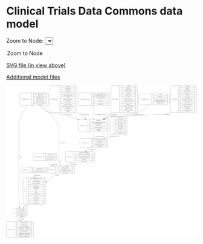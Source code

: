 <link rel='stylesheet' href="assets/style.css">
<link rel='stylesheet' href="https://unpkg.com/leaflet@1.5.1/dist/leaflet.css" integrity="sha512-xwE/Az9zrjBIphAcBb3F6JVqxf46+CDLwfLMHloNu6KEQCAWi6HcDUbeOfBIptF7tcCzusKFjFw2yuvEpDL9wQ==" crossorigin="">
<script type="text/javascript" src="https://code.jquery.com/jquery-3.2.1.min.js"></script>
<script type="text/javascript"  src="https://unpkg.com/leaflet@1.5.1/dist/leaflet.js"></script>
<script type="text/javascript" src="assets/actions.js"></script>

# Clinical Trials Data Commons data model

Zoom to Node: <select id="node_select">
  <option value="">Zoom to Node</option>
</select>
<div id="model"></div>

<p>
<a href="./model-desc/ctdc-model.svg">SVG file (in view above)</a>
<p>
<a href="./model-desc">Additional model files</a>


<div id='graph' style='display:off;'>
<svg width="2448pt" height="1960pt"
 viewBox="0.00 0.00 2447.50 1960.00" xmlns="http://www.w3.org/2000/svg" xmlns:xlink="http://www.w3.org/1999/xlink">
<g id="graph0" class="graph" transform="scale(1 1) rotate(0) translate(4 1956)">
<title>Perl</title>
<polygon fill="#ffffff" stroke="transparent" points="-4,4 -4,-1956 2443.5,-1956 2443.5,4 -4,4"/>
<!-- indel_variant -->
<g id="node1" class="node">
<title>indel_variant</title>
<path fill="none" stroke="#000000" d="M1353.5,-1606.5C1353.5,-1606.5 1669.5,-1606.5 1669.5,-1606.5 1675.5,-1606.5 1681.5,-1612.5 1681.5,-1618.5 1681.5,-1618.5 1681.5,-1939.5 1681.5,-1939.5 1681.5,-1945.5 1675.5,-1951.5 1669.5,-1951.5 1669.5,-1951.5 1353.5,-1951.5 1353.5,-1951.5 1347.5,-1951.5 1341.5,-1945.5 1341.5,-1939.5 1341.5,-1939.5 1341.5,-1618.5 1341.5,-1618.5 1341.5,-1612.5 1347.5,-1606.5 1353.5,-1606.5"/>
<text text-anchor="middle" x="1396.5" y="-1775.3" font-family="Times,serif" font-size="14.00" fill="#000000">indel_variant</text>
<polyline fill="none" stroke="#000000" points="1451.5,-1606.5 1451.5,-1951.5 "/>
<text text-anchor="middle" x="1462" y="-1775.3" font-family="Times,serif" font-size="14.00" fill="#000000"> </text>
<polyline fill="none" stroke="#000000" points="1472.5,-1606.5 1472.5,-1951.5 "/>
<text text-anchor="middle" x="1566.5" y="-1936.3" font-family="Times,serif" font-size="14.00" fill="#000000">position</text>
<polyline fill="none" stroke="#000000" points="1472.5,-1928.5 1660.5,-1928.5 "/>
<text text-anchor="middle" x="1566.5" y="-1913.3" font-family="Times,serif" font-size="14.00" fill="#000000">reference</text>
<polyline fill="none" stroke="#000000" points="1472.5,-1905.5 1660.5,-1905.5 "/>
<text text-anchor="middle" x="1566.5" y="-1890.3" font-family="Times,serif" font-size="14.00" fill="#000000">genomic_hgvs</text>
<polyline fill="none" stroke="#000000" points="1472.5,-1882.5 1660.5,-1882.5 "/>
<text text-anchor="middle" x="1566.5" y="-1867.3" font-family="Times,serif" font-size="14.00" fill="#000000">chromosome</text>
<polyline fill="none" stroke="#000000" points="1472.5,-1859.5 1660.5,-1859.5 "/>
<text text-anchor="middle" x="1566.5" y="-1844.3" font-family="Times,serif" font-size="14.00" fill="#000000">variant_id</text>
<polyline fill="none" stroke="#000000" points="1472.5,-1836.5 1660.5,-1836.5 "/>
<text text-anchor="middle" x="1566.5" y="-1821.3" font-family="Times,serif" font-size="14.00" fill="#000000">show_node</text>
<polyline fill="none" stroke="#000000" points="1472.5,-1813.5 1660.5,-1813.5 "/>
<text text-anchor="middle" x="1566.5" y="-1798.3" font-family="Times,serif" font-size="14.00" fill="#000000">gene</text>
<polyline fill="none" stroke="#000000" points="1472.5,-1790.5 1660.5,-1790.5 "/>
<text text-anchor="middle" x="1566.5" y="-1775.3" font-family="Times,serif" font-size="14.00" fill="#000000">external_variant_id</text>
<polyline fill="none" stroke="#000000" points="1472.5,-1767.5 1660.5,-1767.5 "/>
<text text-anchor="middle" x="1566.5" y="-1752.3" font-family="Times,serif" font-size="14.00" fill="#000000">oncomine_variant_class</text>
<polyline fill="none" stroke="#000000" points="1472.5,-1744.5 1660.5,-1744.5 "/>
<text text-anchor="middle" x="1566.5" y="-1729.3" font-family="Times,serif" font-size="14.00" fill="#000000">transcript_id</text>
<polyline fill="none" stroke="#000000" points="1472.5,-1721.5 1660.5,-1721.5 "/>
<text text-anchor="middle" x="1566.5" y="-1706.3" font-family="Times,serif" font-size="14.00" fill="#000000">alternative</text>
<polyline fill="none" stroke="#000000" points="1472.5,-1698.5 1660.5,-1698.5 "/>
<text text-anchor="middle" x="1566.5" y="-1683.3" font-family="Times,serif" font-size="14.00" fill="#000000">variant_classification</text>
<polyline fill="none" stroke="#000000" points="1472.5,-1675.5 1660.5,-1675.5 "/>
<text text-anchor="middle" x="1566.5" y="-1660.3" font-family="Times,serif" font-size="14.00" fill="#000000">transcript_hgvs</text>
<polyline fill="none" stroke="#000000" points="1472.5,-1652.5 1660.5,-1652.5 "/>
<text text-anchor="middle" x="1566.5" y="-1637.3" font-family="Times,serif" font-size="14.00" fill="#000000">amino_acid_change</text>
<polyline fill="none" stroke="#000000" points="1472.5,-1629.5 1660.5,-1629.5 "/>
<text text-anchor="middle" x="1566.5" y="-1614.3" font-family="Times,serif" font-size="14.00" fill="#000000">exon</text>
<polyline fill="none" stroke="#000000" points="1660.5,-1606.5 1660.5,-1951.5 "/>
<text text-anchor="middle" x="1671" y="-1775.3" font-family="Times,serif" font-size="14.00" fill="#000000"> </text>
</g>
<!-- variant_report -->
<g id="node8" class="node">
<title>variant_report</title>
<path fill="none" stroke="#000000" d="M936.5,-1359C936.5,-1359 1308.5,-1359 1308.5,-1359 1314.5,-1359 1320.5,-1365 1320.5,-1371 1320.5,-1371 1320.5,-1508 1320.5,-1508 1320.5,-1514 1314.5,-1520 1308.5,-1520 1308.5,-1520 936.5,-1520 936.5,-1520 930.5,-1520 924.5,-1514 924.5,-1508 924.5,-1508 924.5,-1371 924.5,-1371 924.5,-1365 930.5,-1359 936.5,-1359"/>
<text text-anchor="middle" x="984.5" y="-1435.8" font-family="Times,serif" font-size="14.00" fill="#000000">variant_report</text>
<polyline fill="none" stroke="#000000" points="1044.5,-1359 1044.5,-1520 "/>
<text text-anchor="middle" x="1055" y="-1435.8" font-family="Times,serif" font-size="14.00" fill="#000000"> </text>
<polyline fill="none" stroke="#000000" points="1065.5,-1359 1065.5,-1520 "/>
<text text-anchor="middle" x="1182.5" y="-1504.8" font-family="Times,serif" font-size="14.00" fill="#000000">analysis_id</text>
<polyline fill="none" stroke="#000000" points="1065.5,-1497 1299.5,-1497 "/>
<text text-anchor="middle" x="1182.5" y="-1481.8" font-family="Times,serif" font-size="14.00" fill="#000000">torrent_variant_caller_version</text>
<polyline fill="none" stroke="#000000" points="1065.5,-1474 1299.5,-1474 "/>
<text text-anchor="middle" x="1182.5" y="-1458.8" font-family="Times,serif" font-size="14.00" fill="#000000">variant_report_id</text>
<polyline fill="none" stroke="#000000" points="1065.5,-1451 1299.5,-1451 "/>
<text text-anchor="middle" x="1182.5" y="-1435.8" font-family="Times,serif" font-size="14.00" fill="#000000">show_node</text>
<polyline fill="none" stroke="#000000" points="1065.5,-1428 1299.5,-1428 "/>
<text text-anchor="middle" x="1182.5" y="-1412.8" font-family="Times,serif" font-size="14.00" fill="#000000">reference_genome</text>
<polyline fill="none" stroke="#000000" points="1065.5,-1405 1299.5,-1405 "/>
<text text-anchor="middle" x="1182.5" y="-1389.8" font-family="Times,serif" font-size="14.00" fill="#000000">cellularity</text>
<polyline fill="none" stroke="#000000" points="1065.5,-1382 1299.5,-1382 "/>
<text text-anchor="middle" x="1182.5" y="-1366.8" font-family="Times,serif" font-size="14.00" fill="#000000">mapd</text>
<polyline fill="none" stroke="#000000" points="1299.5,-1359 1299.5,-1520 "/>
<text text-anchor="middle" x="1310" y="-1435.8" font-family="Times,serif" font-size="14.00" fill="#000000"> </text>
</g>
<!-- indel_variant&#45;&gt;variant_report -->
<g id="edge5" class="edge">
<title>indel_variant&#45;&gt;variant_report</title>
<path fill="none" stroke="#000000" d="M1341.3976,-1606.6808C1328.7616,-1595.077 1316.0476,-1583.7422 1303.5,-1573 1285.121,-1557.2655 1265.0352,-1541.3268 1245.1455,-1526.2045"/>
<polygon fill="#000000" stroke="#000000" points="1247.0287,-1523.2406 1236.9406,-1520.0031 1242.8079,-1528.825 1247.0287,-1523.2406"/>
<text text-anchor="middle" x="1372" y="-1576.8" font-family="Times,serif" font-size="14.00" fill="#000000">indel_variant_of</text>
</g>
<!-- case -->
<g id="node2" class="node">
<title>case</title>
<path fill="none" stroke="#000000" d="M221.5,-426.5C221.5,-426.5 489.5,-426.5 489.5,-426.5 495.5,-426.5 501.5,-432.5 501.5,-438.5 501.5,-438.5 501.5,-759.5 501.5,-759.5 501.5,-765.5 495.5,-771.5 489.5,-771.5 489.5,-771.5 221.5,-771.5 221.5,-771.5 215.5,-771.5 209.5,-765.5 209.5,-759.5 209.5,-759.5 209.5,-438.5 209.5,-438.5 209.5,-432.5 215.5,-426.5 221.5,-426.5"/>
<text text-anchor="middle" x="234" y="-595.3" font-family="Times,serif" font-size="14.00" fill="#000000">case</text>
<polyline fill="none" stroke="#000000" points="258.5,-426.5 258.5,-771.5 "/>
<text text-anchor="middle" x="269" y="-595.3" font-family="Times,serif" font-size="14.00" fill="#000000"> </text>
<polyline fill="none" stroke="#000000" points="279.5,-426.5 279.5,-771.5 "/>
<text text-anchor="middle" x="380" y="-756.3" font-family="Times,serif" font-size="14.00" fill="#000000">ecog_performance_status</text>
<polyline fill="none" stroke="#000000" points="279.5,-748.5 480.5,-748.5 "/>
<text text-anchor="middle" x="380" y="-733.3" font-family="Times,serif" font-size="14.00" fill="#000000">show_node</text>
<polyline fill="none" stroke="#000000" points="279.5,-725.5 480.5,-725.5 "/>
<text text-anchor="middle" x="380" y="-710.3" font-family="Times,serif" font-size="14.00" fill="#000000">extent_of_disease</text>
<polyline fill="none" stroke="#000000" points="279.5,-702.5 480.5,-702.5 "/>
<text text-anchor="middle" x="380" y="-687.3" font-family="Times,serif" font-size="14.00" fill="#000000">ctep_subcategory</text>
<polyline fill="none" stroke="#000000" points="279.5,-679.5 480.5,-679.5 "/>
<text text-anchor="middle" x="380" y="-664.3" font-family="Times,serif" font-size="14.00" fill="#000000">disease</text>
<polyline fill="none" stroke="#000000" points="279.5,-656.5 480.5,-656.5 "/>
<text text-anchor="middle" x="380" y="-641.3" font-family="Times,serif" font-size="14.00" fill="#000000">prior_drugs</text>
<polyline fill="none" stroke="#000000" points="279.5,-633.5 480.5,-633.5 "/>
<text text-anchor="middle" x="380" y="-618.3" font-family="Times,serif" font-size="14.00" fill="#000000">case_id</text>
<polyline fill="none" stroke="#000000" points="279.5,-610.5 480.5,-610.5 "/>
<text text-anchor="middle" x="380" y="-595.3" font-family="Times,serif" font-size="14.00" fill="#000000">race</text>
<polyline fill="none" stroke="#000000" points="279.5,-587.5 480.5,-587.5 "/>
<text text-anchor="middle" x="380" y="-572.3" font-family="Times,serif" font-size="14.00" fill="#000000">source_id</text>
<polyline fill="none" stroke="#000000" points="279.5,-564.5 480.5,-564.5 "/>
<text text-anchor="middle" x="380" y="-549.3" font-family="Times,serif" font-size="14.00" fill="#000000">ctep_category</text>
<polyline fill="none" stroke="#000000" points="279.5,-541.5 480.5,-541.5 "/>
<text text-anchor="middle" x="380" y="-526.3" font-family="Times,serif" font-size="14.00" fill="#000000">gender</text>
<polyline fill="none" stroke="#000000" points="279.5,-518.5 480.5,-518.5 "/>
<text text-anchor="middle" x="380" y="-503.3" font-family="Times,serif" font-size="14.00" fill="#000000">meddra_code</text>
<polyline fill="none" stroke="#000000" points="279.5,-495.5 480.5,-495.5 "/>
<text text-anchor="middle" x="380" y="-480.3" font-family="Times,serif" font-size="14.00" fill="#000000">current_step</text>
<polyline fill="none" stroke="#000000" points="279.5,-472.5 480.5,-472.5 "/>
<text text-anchor="middle" x="380" y="-457.3" font-family="Times,serif" font-size="14.00" fill="#000000">ethnicity</text>
<polyline fill="none" stroke="#000000" points="279.5,-449.5 480.5,-449.5 "/>
<text text-anchor="middle" x="380" y="-434.3" font-family="Times,serif" font-size="14.00" fill="#000000">patient_status</text>
<polyline fill="none" stroke="#000000" points="480.5,-426.5 480.5,-771.5 "/>
<text text-anchor="middle" x="491" y="-595.3" font-family="Times,serif" font-size="14.00" fill="#000000"> </text>
</g>
<!-- arm -->
<g id="node14" class="node">
<title>arm</title>
<path fill="none" stroke="#000000" d="M92.5,-259.5C92.5,-259.5 252.5,-259.5 252.5,-259.5 258.5,-259.5 264.5,-265.5 264.5,-271.5 264.5,-271.5 264.5,-362.5 264.5,-362.5 264.5,-368.5 258.5,-374.5 252.5,-374.5 252.5,-374.5 92.5,-374.5 92.5,-374.5 86.5,-374.5 80.5,-368.5 80.5,-362.5 80.5,-362.5 80.5,-271.5 80.5,-271.5 80.5,-265.5 86.5,-259.5 92.5,-259.5"/>
<text text-anchor="middle" x="103" y="-313.3" font-family="Times,serif" font-size="14.00" fill="#000000">arm</text>
<polyline fill="none" stroke="#000000" points="125.5,-259.5 125.5,-374.5 "/>
<text text-anchor="middle" x="136" y="-313.3" font-family="Times,serif" font-size="14.00" fill="#000000"> </text>
<polyline fill="none" stroke="#000000" points="146.5,-259.5 146.5,-374.5 "/>
<text text-anchor="middle" x="195" y="-359.3" font-family="Times,serif" font-size="14.00" fill="#000000">arm_drug</text>
<polyline fill="none" stroke="#000000" points="146.5,-351.5 243.5,-351.5 "/>
<text text-anchor="middle" x="195" y="-336.3" font-family="Times,serif" font-size="14.00" fill="#000000">arm_target</text>
<polyline fill="none" stroke="#000000" points="146.5,-328.5 243.5,-328.5 "/>
<text text-anchor="middle" x="195" y="-313.3" font-family="Times,serif" font-size="14.00" fill="#000000">show_node</text>
<polyline fill="none" stroke="#000000" points="146.5,-305.5 243.5,-305.5 "/>
<text text-anchor="middle" x="195" y="-290.3" font-family="Times,serif" font-size="14.00" fill="#000000">pubmed_id</text>
<polyline fill="none" stroke="#000000" points="146.5,-282.5 243.5,-282.5 "/>
<text text-anchor="middle" x="195" y="-267.3" font-family="Times,serif" font-size="14.00" fill="#000000">arm_id</text>
<polyline fill="none" stroke="#000000" points="243.5,-259.5 243.5,-374.5 "/>
<text text-anchor="middle" x="254" y="-313.3" font-family="Times,serif" font-size="14.00" fill="#000000"> </text>
</g>
<!-- case&#45;&gt;arm -->
<g id="edge3" class="edge">
<title>case&#45;&gt;arm</title>
<path fill="none" stroke="#000000" d="M243.5145,-426.4322C233.654,-411.2373 224.1281,-396.558 215.4273,-383.1503"/>
<polygon fill="#000000" stroke="#000000" points="218.2132,-381.0137 209.8336,-374.5305 212.3413,-384.8243 218.2132,-381.0137"/>
<text text-anchor="middle" x="252.5" y="-396.8" font-family="Times,serif" font-size="14.00" fill="#000000">of_arm</text>
</g>
<!-- clinical_trial -->
<g id="node3" class="node">
<title>clinical_trial</title>
<path fill="none" stroke="#000000" d="M12,-.5C12,-.5 333,-.5 333,-.5 339,-.5 345,-6.5 345,-12.5 345,-12.5 345,-195.5 345,-195.5 345,-201.5 339,-207.5 333,-207.5 333,-207.5 12,-207.5 12,-207.5 6,-207.5 0,-201.5 0,-195.5 0,-195.5 0,-12.5 0,-12.5 0,-6.5 6,-.5 12,-.5"/>
<text text-anchor="middle" x="53" y="-100.3" font-family="Times,serif" font-size="14.00" fill="#000000">clinical_trial</text>
<polyline fill="none" stroke="#000000" points="106,-.5 106,-207.5 "/>
<text text-anchor="middle" x="116.5" y="-100.3" font-family="Times,serif" font-size="14.00" fill="#000000"> </text>
<polyline fill="none" stroke="#000000" points="127,-.5 127,-207.5 "/>
<text text-anchor="middle" x="225.5" y="-192.3" font-family="Times,serif" font-size="14.00" fill="#000000">clinical_trial_type</text>
<polyline fill="none" stroke="#000000" points="127,-184.5 324,-184.5 "/>
<text text-anchor="middle" x="225.5" y="-169.3" font-family="Times,serif" font-size="14.00" fill="#000000">show_node</text>
<polyline fill="none" stroke="#000000" points="127,-161.5 324,-161.5 "/>
<text text-anchor="middle" x="225.5" y="-146.3" font-family="Times,serif" font-size="14.00" fill="#000000">lead_organization</text>
<polyline fill="none" stroke="#000000" points="127,-138.5 324,-138.5 "/>
<text text-anchor="middle" x="225.5" y="-123.3" font-family="Times,serif" font-size="14.00" fill="#000000">clinical_trial_designation</text>
<polyline fill="none" stroke="#000000" points="127,-115.5 324,-115.5 "/>
<text text-anchor="middle" x="225.5" y="-100.3" font-family="Times,serif" font-size="14.00" fill="#000000">clinical_trial_description</text>
<polyline fill="none" stroke="#000000" points="127,-92.5 324,-92.5 "/>
<text text-anchor="middle" x="225.5" y="-77.3" font-family="Times,serif" font-size="14.00" fill="#000000">clinical_trial_id</text>
<polyline fill="none" stroke="#000000" points="127,-69.5 324,-69.5 "/>
<text text-anchor="middle" x="225.5" y="-54.3" font-family="Times,serif" font-size="14.00" fill="#000000">clinical_trial_long_name</text>
<polyline fill="none" stroke="#000000" points="127,-46.5 324,-46.5 "/>
<text text-anchor="middle" x="225.5" y="-31.3" font-family="Times,serif" font-size="14.00" fill="#000000">clinical_trial_short_name</text>
<polyline fill="none" stroke="#000000" points="127,-23.5 324,-23.5 "/>
<text text-anchor="middle" x="225.5" y="-8.3" font-family="Times,serif" font-size="14.00" fill="#000000">principal_investigators</text>
<polyline fill="none" stroke="#000000" points="324,-.5 324,-207.5 "/>
<text text-anchor="middle" x="334.5" y="-100.3" font-family="Times,serif" font-size="14.00" fill="#000000"> </text>
</g>
<!-- gene_fusion_variant -->
<g id="node4" class="node">
<title>gene_fusion_variant</title>
<path fill="none" stroke="#000000" d="M1712,-1710C1712,-1710 2079,-1710 2079,-1710 2085,-1710 2091,-1716 2091,-1722 2091,-1722 2091,-1836 2091,-1836 2091,-1842 2085,-1848 2079,-1848 2079,-1848 1712,-1848 1712,-1848 1706,-1848 1700,-1842 1700,-1836 1700,-1836 1700,-1722 1700,-1722 1700,-1716 1706,-1710 1712,-1710"/>
<text text-anchor="middle" x="1780.5" y="-1775.3" font-family="Times,serif" font-size="14.00" fill="#000000">gene_fusion_variant</text>
<polyline fill="none" stroke="#000000" points="1861,-1710 1861,-1848 "/>
<text text-anchor="middle" x="1871.5" y="-1775.3" font-family="Times,serif" font-size="14.00" fill="#000000"> </text>
<polyline fill="none" stroke="#000000" points="1882,-1710 1882,-1848 "/>
<text text-anchor="middle" x="1976" y="-1832.8" font-family="Times,serif" font-size="14.00" fill="#000000">gene2</text>
<polyline fill="none" stroke="#000000" points="1882,-1825 2070,-1825 "/>
<text text-anchor="middle" x="1976" y="-1809.8" font-family="Times,serif" font-size="14.00" fill="#000000">variant_id</text>
<polyline fill="none" stroke="#000000" points="1882,-1802 2070,-1802 "/>
<text text-anchor="middle" x="1976" y="-1786.8" font-family="Times,serif" font-size="14.00" fill="#000000">gene1</text>
<polyline fill="none" stroke="#000000" points="1882,-1779 2070,-1779 "/>
<text text-anchor="middle" x="1976" y="-1763.8" font-family="Times,serif" font-size="14.00" fill="#000000">external_variant_id</text>
<polyline fill="none" stroke="#000000" points="1882,-1756 2070,-1756 "/>
<text text-anchor="middle" x="1976" y="-1740.8" font-family="Times,serif" font-size="14.00" fill="#000000">oncomine_variant_class</text>
<polyline fill="none" stroke="#000000" points="1882,-1733 2070,-1733 "/>
<text text-anchor="middle" x="1976" y="-1717.8" font-family="Times,serif" font-size="14.00" fill="#000000">show_node</text>
<polyline fill="none" stroke="#000000" points="2070,-1710 2070,-1848 "/>
<text text-anchor="middle" x="2080.5" y="-1775.3" font-family="Times,serif" font-size="14.00" fill="#000000"> </text>
</g>
<!-- gene_fusion_variant&#45;&gt;variant_report -->
<g id="edge10" class="edge">
<title>gene_fusion_variant&#45;&gt;variant_report</title>
<path fill="none" stroke="#000000" d="M1832.9214,-1709.8918C1795.3574,-1672.9273 1744.4833,-1630.1617 1690.5,-1606 1616.7511,-1572.9917 1407.0996,-1580.7088 1330.5,-1555 1306.8199,-1547.0524 1282.7208,-1536.4146 1259.722,-1524.801"/>
<polygon fill="#000000" stroke="#000000" points="1261.1193,-1521.5841 1250.6249,-1520.1286 1257.9212,-1527.8108 1261.1193,-1521.5841"/>
<text text-anchor="middle" x="1692.5" y="-1576.8" font-family="Times,serif" font-size="14.00" fill="#000000">gene_fusion_variant_of</text>
</g>
<!-- sequencing_assay -->
<g id="node5" class="node">
<title>sequencing_assay</title>
<path fill="none" stroke="#000000" d="M954,-1157.5C954,-1157.5 1291,-1157.5 1291,-1157.5 1297,-1157.5 1303,-1163.5 1303,-1169.5 1303,-1169.5 1303,-1260.5 1303,-1260.5 1303,-1266.5 1297,-1272.5 1291,-1272.5 1291,-1272.5 954,-1272.5 954,-1272.5 948,-1272.5 942,-1266.5 942,-1260.5 942,-1260.5 942,-1169.5 942,-1169.5 942,-1163.5 948,-1157.5 954,-1157.5"/>
<text text-anchor="middle" x="1015" y="-1211.3" font-family="Times,serif" font-size="14.00" fill="#000000">sequencing_assay</text>
<polyline fill="none" stroke="#000000" points="1088,-1157.5 1088,-1272.5 "/>
<text text-anchor="middle" x="1098.5" y="-1211.3" font-family="Times,serif" font-size="14.00" fill="#000000"> </text>
<polyline fill="none" stroke="#000000" points="1109,-1157.5 1109,-1272.5 "/>
<text text-anchor="middle" x="1195.5" y="-1257.3" font-family="Times,serif" font-size="14.00" fill="#000000">experimental_method</text>
<polyline fill="none" stroke="#000000" points="1109,-1249.5 1282,-1249.5 "/>
<text text-anchor="middle" x="1195.5" y="-1234.3" font-family="Times,serif" font-size="14.00" fill="#000000">show_node</text>
<polyline fill="none" stroke="#000000" points="1109,-1226.5 1282,-1226.5 "/>
<text text-anchor="middle" x="1195.5" y="-1211.3" font-family="Times,serif" font-size="14.00" fill="#000000">qc_result</text>
<polyline fill="none" stroke="#000000" points="1109,-1203.5 1282,-1203.5 "/>
<text text-anchor="middle" x="1195.5" y="-1188.3" font-family="Times,serif" font-size="14.00" fill="#000000">sequencing_assay_id</text>
<polyline fill="none" stroke="#000000" points="1109,-1180.5 1282,-1180.5 "/>
<text text-anchor="middle" x="1195.5" y="-1165.3" font-family="Times,serif" font-size="14.00" fill="#000000">platform</text>
<polyline fill="none" stroke="#000000" points="1282,-1157.5 1282,-1272.5 "/>
<text text-anchor="middle" x="1292.5" y="-1211.3" font-family="Times,serif" font-size="14.00" fill="#000000"> </text>
</g>
<!-- nucleic_acid -->
<g id="node15" class="node">
<title>nucleic_acid</title>
<path fill="none" stroke="#000000" d="M768.5,-967.5C768.5,-967.5 1118.5,-967.5 1118.5,-967.5 1124.5,-967.5 1130.5,-973.5 1130.5,-979.5 1130.5,-979.5 1130.5,-1093.5 1130.5,-1093.5 1130.5,-1099.5 1124.5,-1105.5 1118.5,-1105.5 1118.5,-1105.5 768.5,-1105.5 768.5,-1105.5 762.5,-1105.5 756.5,-1099.5 756.5,-1093.5 756.5,-1093.5 756.5,-979.5 756.5,-979.5 756.5,-973.5 762.5,-967.5 768.5,-967.5"/>
<text text-anchor="middle" x="809.5" y="-1032.8" font-family="Times,serif" font-size="14.00" fill="#000000">nucleic_acid</text>
<polyline fill="none" stroke="#000000" points="862.5,-967.5 862.5,-1105.5 "/>
<text text-anchor="middle" x="873" y="-1032.8" font-family="Times,serif" font-size="14.00" fill="#000000"> </text>
<polyline fill="none" stroke="#000000" points="883.5,-967.5 883.5,-1105.5 "/>
<text text-anchor="middle" x="996.5" y="-1090.3" font-family="Times,serif" font-size="14.00" fill="#000000">nucleic_acid_volume</text>
<polyline fill="none" stroke="#000000" points="883.5,-1082.5 1109.5,-1082.5 "/>
<text text-anchor="middle" x="996.5" y="-1067.3" font-family="Times,serif" font-size="14.00" fill="#000000">nucleic_acid_concentration</text>
<polyline fill="none" stroke="#000000" points="883.5,-1059.5 1109.5,-1059.5 "/>
<text text-anchor="middle" x="996.5" y="-1044.3" font-family="Times,serif" font-size="14.00" fill="#000000">molecular_sequence_number</text>
<polyline fill="none" stroke="#000000" points="883.5,-1036.5 1109.5,-1036.5 "/>
<text text-anchor="middle" x="996.5" y="-1021.3" font-family="Times,serif" font-size="14.00" fill="#000000">nucleic_acid_type</text>
<polyline fill="none" stroke="#000000" points="883.5,-1013.5 1109.5,-1013.5 "/>
<text text-anchor="middle" x="996.5" y="-998.3" font-family="Times,serif" font-size="14.00" fill="#000000">aliquot_id</text>
<polyline fill="none" stroke="#000000" points="883.5,-990.5 1109.5,-990.5 "/>
<text text-anchor="middle" x="996.5" y="-975.3" font-family="Times,serif" font-size="14.00" fill="#000000">show_node</text>
<polyline fill="none" stroke="#000000" points="1109.5,-967.5 1109.5,-1105.5 "/>
<text text-anchor="middle" x="1120" y="-1032.8" font-family="Times,serif" font-size="14.00" fill="#000000"> </text>
</g>
<!-- sequencing_assay&#45;&gt;nucleic_acid -->
<g id="edge15" class="edge">
<title>sequencing_assay&#45;&gt;nucleic_acid</title>
<path fill="none" stroke="#000000" d="M1064.3838,-1157.0462C1050.2596,-1142.9614 1034.9414,-1127.686 1020.1059,-1112.8919"/>
<polygon fill="#000000" stroke="#000000" points="1022.4216,-1110.2583 1012.8692,-1105.6754 1017.4787,-1115.215 1022.4216,-1110.2583"/>
<text text-anchor="middle" x="1099" y="-1127.8" font-family="Times,serif" font-size="14.00" fill="#000000">of_nucleic_acid</text>
</g>
<!-- specimen -->
<g id="node6" class="node">
<title>specimen</title>
<path fill="none" stroke="#000000" d="M556.5,-823.5C556.5,-823.5 860.5,-823.5 860.5,-823.5 866.5,-823.5 872.5,-829.5 872.5,-835.5 872.5,-835.5 872.5,-903.5 872.5,-903.5 872.5,-909.5 866.5,-915.5 860.5,-915.5 860.5,-915.5 556.5,-915.5 556.5,-915.5 550.5,-915.5 544.5,-909.5 544.5,-903.5 544.5,-903.5 544.5,-835.5 544.5,-835.5 544.5,-829.5 550.5,-823.5 556.5,-823.5"/>
<text text-anchor="middle" x="587" y="-865.8" font-family="Times,serif" font-size="14.00" fill="#000000">specimen</text>
<polyline fill="none" stroke="#000000" points="629.5,-823.5 629.5,-915.5 "/>
<text text-anchor="middle" x="640" y="-865.8" font-family="Times,serif" font-size="14.00" fill="#000000"> </text>
<polyline fill="none" stroke="#000000" points="650.5,-823.5 650.5,-915.5 "/>
<text text-anchor="middle" x="751" y="-900.3" font-family="Times,serif" font-size="14.00" fill="#000000">show_node</text>
<polyline fill="none" stroke="#000000" points="650.5,-892.5 851.5,-892.5 "/>
<text text-anchor="middle" x="751" y="-877.3" font-family="Times,serif" font-size="14.00" fill="#000000">specimen_type</text>
<polyline fill="none" stroke="#000000" points="650.5,-869.5 851.5,-869.5 "/>
<text text-anchor="middle" x="751" y="-854.3" font-family="Times,serif" font-size="14.00" fill="#000000">biopsy_sequence_number</text>
<polyline fill="none" stroke="#000000" points="650.5,-846.5 851.5,-846.5 "/>
<text text-anchor="middle" x="751" y="-831.3" font-family="Times,serif" font-size="14.00" fill="#000000">specimen_id</text>
<polyline fill="none" stroke="#000000" points="851.5,-823.5 851.5,-915.5 "/>
<text text-anchor="middle" x="862" y="-865.8" font-family="Times,serif" font-size="14.00" fill="#000000"> </text>
</g>
<!-- specimen&#45;&gt;case -->
<g id="edge9" class="edge">
<title>specimen&#45;&gt;case</title>
<path fill="none" stroke="#000000" d="M648.2182,-823.3067C610.0725,-794.0761 558.8892,-754.8549 509.9945,-717.3874"/>
<polygon fill="#000000" stroke="#000000" points="511.9189,-714.4526 501.8525,-711.1483 507.6611,-720.0089 511.9189,-714.4526"/>
<text text-anchor="middle" x="650.5" y="-793.8" font-family="Times,serif" font-size="14.00" fill="#000000">of_case</text>
</g>
<!-- snv_variant -->
<g id="node7" class="node">
<title>snv_variant</title>
<path fill="none" stroke="#000000" d="M2121.5,-1606.5C2121.5,-1606.5 2427.5,-1606.5 2427.5,-1606.5 2433.5,-1606.5 2439.5,-1612.5 2439.5,-1618.5 2439.5,-1618.5 2439.5,-1939.5 2439.5,-1939.5 2439.5,-1945.5 2433.5,-1951.5 2427.5,-1951.5 2427.5,-1951.5 2121.5,-1951.5 2121.5,-1951.5 2115.5,-1951.5 2109.5,-1945.5 2109.5,-1939.5 2109.5,-1939.5 2109.5,-1618.5 2109.5,-1618.5 2109.5,-1612.5 2115.5,-1606.5 2121.5,-1606.5"/>
<text text-anchor="middle" x="2159.5" y="-1775.3" font-family="Times,serif" font-size="14.00" fill="#000000">snv_variant</text>
<polyline fill="none" stroke="#000000" points="2209.5,-1606.5 2209.5,-1951.5 "/>
<text text-anchor="middle" x="2220" y="-1775.3" font-family="Times,serif" font-size="14.00" fill="#000000"> </text>
<polyline fill="none" stroke="#000000" points="2230.5,-1606.5 2230.5,-1951.5 "/>
<text text-anchor="middle" x="2324.5" y="-1936.3" font-family="Times,serif" font-size="14.00" fill="#000000">position</text>
<polyline fill="none" stroke="#000000" points="2230.5,-1928.5 2418.5,-1928.5 "/>
<text text-anchor="middle" x="2324.5" y="-1913.3" font-family="Times,serif" font-size="14.00" fill="#000000">reference</text>
<polyline fill="none" stroke="#000000" points="2230.5,-1905.5 2418.5,-1905.5 "/>
<text text-anchor="middle" x="2324.5" y="-1890.3" font-family="Times,serif" font-size="14.00" fill="#000000">genomic_hgvs</text>
<polyline fill="none" stroke="#000000" points="2230.5,-1882.5 2418.5,-1882.5 "/>
<text text-anchor="middle" x="2324.5" y="-1867.3" font-family="Times,serif" font-size="14.00" fill="#000000">chromosome</text>
<polyline fill="none" stroke="#000000" points="2230.5,-1859.5 2418.5,-1859.5 "/>
<text text-anchor="middle" x="2324.5" y="-1844.3" font-family="Times,serif" font-size="14.00" fill="#000000">variant_id</text>
<polyline fill="none" stroke="#000000" points="2230.5,-1836.5 2418.5,-1836.5 "/>
<text text-anchor="middle" x="2324.5" y="-1821.3" font-family="Times,serif" font-size="14.00" fill="#000000">gene</text>
<polyline fill="none" stroke="#000000" points="2230.5,-1813.5 2418.5,-1813.5 "/>
<text text-anchor="middle" x="2324.5" y="-1798.3" font-family="Times,serif" font-size="14.00" fill="#000000">show_node</text>
<polyline fill="none" stroke="#000000" points="2230.5,-1790.5 2418.5,-1790.5 "/>
<text text-anchor="middle" x="2324.5" y="-1775.3" font-family="Times,serif" font-size="14.00" fill="#000000">oncomine_variant_class</text>
<polyline fill="none" stroke="#000000" points="2230.5,-1767.5 2418.5,-1767.5 "/>
<text text-anchor="middle" x="2324.5" y="-1752.3" font-family="Times,serif" font-size="14.00" fill="#000000">external_variant_id</text>
<polyline fill="none" stroke="#000000" points="2230.5,-1744.5 2418.5,-1744.5 "/>
<text text-anchor="middle" x="2324.5" y="-1729.3" font-family="Times,serif" font-size="14.00" fill="#000000">transcript_id</text>
<polyline fill="none" stroke="#000000" points="2230.5,-1721.5 2418.5,-1721.5 "/>
<text text-anchor="middle" x="2324.5" y="-1706.3" font-family="Times,serif" font-size="14.00" fill="#000000">variant_classification</text>
<polyline fill="none" stroke="#000000" points="2230.5,-1698.5 2418.5,-1698.5 "/>
<text text-anchor="middle" x="2324.5" y="-1683.3" font-family="Times,serif" font-size="14.00" fill="#000000">transcript_hgvs</text>
<polyline fill="none" stroke="#000000" points="2230.5,-1675.5 2418.5,-1675.5 "/>
<text text-anchor="middle" x="2324.5" y="-1660.3" font-family="Times,serif" font-size="14.00" fill="#000000">alternative</text>
<polyline fill="none" stroke="#000000" points="2230.5,-1652.5 2418.5,-1652.5 "/>
<text text-anchor="middle" x="2324.5" y="-1637.3" font-family="Times,serif" font-size="14.00" fill="#000000">amino_acid_change</text>
<polyline fill="none" stroke="#000000" points="2230.5,-1629.5 2418.5,-1629.5 "/>
<text text-anchor="middle" x="2324.5" y="-1614.3" font-family="Times,serif" font-size="14.00" fill="#000000">exon</text>
<polyline fill="none" stroke="#000000" points="2418.5,-1606.5 2418.5,-1951.5 "/>
<text text-anchor="middle" x="2429" y="-1775.3" font-family="Times,serif" font-size="14.00" fill="#000000"> </text>
</g>
<!-- snv_variant&#45;&gt;variant_report -->
<g id="edge7" class="edge">
<title>snv_variant&#45;&gt;variant_report</title>
<path fill="none" stroke="#000000" d="M2109.3853,-1610.4539C2106.4457,-1608.9001 2103.4834,-1607.4136 2100.5,-1606 2013.9122,-1564.9735 1340.6132,-1557.8369 1330.5,-1555 1304.909,-1547.8215 1279.0414,-1536.9543 1254.6531,-1524.7064"/>
<polygon fill="#000000" stroke="#000000" points="1256.2336,-1521.5836 1245.7381,-1520.1358 1253.04,-1527.8127 1256.2336,-1521.5836"/>
<text text-anchor="middle" x="2056" y="-1576.8" font-family="Times,serif" font-size="14.00" fill="#000000">snv_variant_of</text>
</g>
<!-- variant_report&#45;&gt;sequencing_assay -->
<g id="edge2" class="edge">
<title>variant_report&#45;&gt;sequencing_assay</title>
<path fill="none" stroke="#000000" d="M1122.5,-1358.7675C1122.5,-1333.799 1122.5,-1306.5664 1122.5,-1282.5841"/>
<polygon fill="#000000" stroke="#000000" points="1126.0001,-1282.5211 1122.5,-1272.5211 1119.0001,-1282.5211 1126.0001,-1282.5211"/>
<text text-anchor="middle" x="1198" y="-1294.8" font-family="Times,serif" font-size="14.00" fill="#000000">of_sequencing_assay</text>
</g>
<!-- metastatic_site -->
<g id="node9" class="node">
<title>metastatic_site</title>
<path fill="none" stroke="#000000" d="M196.5,-835C196.5,-835 514.5,-835 514.5,-835 520.5,-835 526.5,-841 526.5,-847 526.5,-847 526.5,-892 526.5,-892 526.5,-898 520.5,-904 514.5,-904 514.5,-904 196.5,-904 196.5,-904 190.5,-904 184.5,-898 184.5,-892 184.5,-892 184.5,-847 184.5,-847 184.5,-841 190.5,-835 196.5,-835"/>
<text text-anchor="middle" x="248" y="-865.8" font-family="Times,serif" font-size="14.00" fill="#000000">metastatic_site</text>
<polyline fill="none" stroke="#000000" points="311.5,-835 311.5,-904 "/>
<text text-anchor="middle" x="322" y="-865.8" font-family="Times,serif" font-size="14.00" fill="#000000"> </text>
<polyline fill="none" stroke="#000000" points="332.5,-835 332.5,-904 "/>
<text text-anchor="middle" x="419" y="-888.8" font-family="Times,serif" font-size="14.00" fill="#000000">show_node</text>
<polyline fill="none" stroke="#000000" points="332.5,-881 505.5,-881 "/>
<text text-anchor="middle" x="419" y="-865.8" font-family="Times,serif" font-size="14.00" fill="#000000">met_site_id</text>
<polyline fill="none" stroke="#000000" points="332.5,-858 505.5,-858 "/>
<text text-anchor="middle" x="419" y="-842.8" font-family="Times,serif" font-size="14.00" fill="#000000">metastatic_site_name</text>
<polyline fill="none" stroke="#000000" points="505.5,-835 505.5,-904 "/>
<text text-anchor="middle" x="516" y="-865.8" font-family="Times,serif" font-size="14.00" fill="#000000"> </text>
</g>
<!-- metastatic_site&#45;&gt;case -->
<g id="edge8" class="edge">
<title>metastatic_site&#45;&gt;case</title>
<path fill="none" stroke="#000000" d="M355.5,-834.9662C355.5,-820.2232 355.5,-801.7967 355.5,-781.7787"/>
<polygon fill="#000000" stroke="#000000" points="359.0001,-781.5064 355.5,-771.5064 352.0001,-781.5065 359.0001,-781.5064"/>
<text text-anchor="middle" x="397" y="-793.8" font-family="Times,serif" font-size="14.00" fill="#000000">met_site_of</text>
</g>
<!-- assignment_report -->
<g id="node10" class="node">
<title>assignment_report</title>
<path fill="none" stroke="#000000" d="M182,-1698.5C182,-1698.5 525,-1698.5 525,-1698.5 531,-1698.5 537,-1704.5 537,-1710.5 537,-1710.5 537,-1847.5 537,-1847.5 537,-1853.5 531,-1859.5 525,-1859.5 525,-1859.5 182,-1859.5 182,-1859.5 176,-1859.5 170,-1853.5 170,-1847.5 170,-1847.5 170,-1710.5 170,-1710.5 170,-1704.5 176,-1698.5 182,-1698.5"/>
<text text-anchor="middle" x="246" y="-1775.3" font-family="Times,serif" font-size="14.00" fill="#000000">assignment_report</text>
<polyline fill="none" stroke="#000000" points="322,-1698.5 322,-1859.5 "/>
<text text-anchor="middle" x="332.5" y="-1775.3" font-family="Times,serif" font-size="14.00" fill="#000000"> </text>
<polyline fill="none" stroke="#000000" points="343,-1698.5 343,-1859.5 "/>
<text text-anchor="middle" x="429.5" y="-1844.3" font-family="Times,serif" font-size="14.00" fill="#000000">assignment_report_id</text>
<polyline fill="none" stroke="#000000" points="343,-1836.5 516,-1836.5 "/>
<text text-anchor="middle" x="429.5" y="-1821.3" font-family="Times,serif" font-size="14.00" fill="#000000">show_node</text>
<polyline fill="none" stroke="#000000" points="343,-1813.5 516,-1813.5 "/>
<text text-anchor="middle" x="429.5" y="-1798.3" font-family="Times,serif" font-size="14.00" fill="#000000">treatment_outcome</text>
<polyline fill="none" stroke="#000000" points="343,-1790.5 516,-1790.5 "/>
<text text-anchor="middle" x="429.5" y="-1775.3" font-family="Times,serif" font-size="14.00" fill="#000000">assignment_logic</text>
<polyline fill="none" stroke="#000000" points="343,-1767.5 516,-1767.5 "/>
<text text-anchor="middle" x="429.5" y="-1752.3" font-family="Times,serif" font-size="14.00" fill="#000000">assignment_outcome</text>
<polyline fill="none" stroke="#000000" points="343,-1744.5 516,-1744.5 "/>
<text text-anchor="middle" x="429.5" y="-1729.3" font-family="Times,serif" font-size="14.00" fill="#000000">step_at_assignment</text>
<polyline fill="none" stroke="#000000" points="343,-1721.5 516,-1721.5 "/>
<text text-anchor="middle" x="429.5" y="-1706.3" font-family="Times,serif" font-size="14.00" fill="#000000">analysis_id</text>
<polyline fill="none" stroke="#000000" points="516,-1698.5 516,-1859.5 "/>
<text text-anchor="middle" x="526.5" y="-1775.3" font-family="Times,serif" font-size="14.00" fill="#000000"> </text>
</g>
<!-- assignment_report&#45;&gt;specimen -->
<g id="edge12" class="edge">
<title>assignment_report&#45;&gt;specimen</title>
<path fill="none" stroke="#000000" d="M440.6682,-1698.2717C535.1182,-1609.0639 672.5,-1473.4686 672.5,-1439.5 672.5,-1439.5 672.5,-1439.5 672.5,-1036.5 672.5,-998.8701 681.3425,-957.52 690.2627,-925.3801"/>
<polygon fill="#000000" stroke="#000000" points="693.642,-926.2924 693.0238,-915.7156 686.9113,-924.3694 693.642,-926.2924"/>
<text text-anchor="middle" x="717.5" y="-1211.3" font-family="Times,serif" font-size="14.00" fill="#000000">of_specimen</text>
</g>
<!-- assignment_report&#45;&gt;variant_report -->
<g id="edge14" class="edge">
<title>assignment_report&#45;&gt;variant_report</title>
<path fill="none" stroke="#000000" d="M422.7443,-1698.1349C456.5171,-1664.0672 499.8878,-1627.4181 546.5,-1606 602.303,-1580.3587 623.6829,-1601.9056 683.5,-1588 760.1881,-1570.1724 842.393,-1544.2757 914.6917,-1519.0838"/>
<polygon fill="#000000" stroke="#000000" points="916.087,-1522.3037 924.3686,-1515.6957 913.7737,-1515.6969 916.087,-1522.3037"/>
<text text-anchor="middle" x="795" y="-1576.8" font-family="Times,serif" font-size="14.00" fill="#000000">of_variant_report</text>
</g>
<!-- assignment_report&#45;&gt;arm -->
<g id="edge4" class="edge">
<title>assignment_report&#45;&gt;arm</title>
<path fill="none" stroke="#000000" d="M274.2241,-1698.2649C219.483,-1633.774 156.5,-1538.1402 156.5,-1439.5 156.5,-1439.5 156.5,-1439.5 156.5,-599 156.5,-525.6786 161.9582,-441.8056 166.4987,-384.7197"/>
<polygon fill="#000000" stroke="#000000" points="169.9887,-384.9843 167.3053,-374.7349 163.0114,-384.4206 169.9887,-384.9843"/>
<text text-anchor="middle" x="181.5" y="-1032.8" font-family="Times,serif" font-size="14.00" fill="#000000">of_arm</text>
</g>
<!-- delins_variant -->
<g id="node11" class="node">
<title>delins_variant</title>
<path fill="none" stroke="#000000" d="M567.5,-1606.5C567.5,-1606.5 891.5,-1606.5 891.5,-1606.5 897.5,-1606.5 903.5,-1612.5 903.5,-1618.5 903.5,-1618.5 903.5,-1939.5 903.5,-1939.5 903.5,-1945.5 897.5,-1951.5 891.5,-1951.5 891.5,-1951.5 567.5,-1951.5 567.5,-1951.5 561.5,-1951.5 555.5,-1945.5 555.5,-1939.5 555.5,-1939.5 555.5,-1618.5 555.5,-1618.5 555.5,-1612.5 561.5,-1606.5 567.5,-1606.5"/>
<text text-anchor="middle" x="614.5" y="-1775.3" font-family="Times,serif" font-size="14.00" fill="#000000">delins_variant</text>
<polyline fill="none" stroke="#000000" points="673.5,-1606.5 673.5,-1951.5 "/>
<text text-anchor="middle" x="684" y="-1775.3" font-family="Times,serif" font-size="14.00" fill="#000000"> </text>
<polyline fill="none" stroke="#000000" points="694.5,-1606.5 694.5,-1951.5 "/>
<text text-anchor="middle" x="788.5" y="-1936.3" font-family="Times,serif" font-size="14.00" fill="#000000">variant_id</text>
<polyline fill="none" stroke="#000000" points="694.5,-1928.5 882.5,-1928.5 "/>
<text text-anchor="middle" x="788.5" y="-1913.3" font-family="Times,serif" font-size="14.00" fill="#000000">chromosome</text>
<polyline fill="none" stroke="#000000" points="694.5,-1905.5 882.5,-1905.5 "/>
<text text-anchor="middle" x="788.5" y="-1890.3" font-family="Times,serif" font-size="14.00" fill="#000000">reference</text>
<polyline fill="none" stroke="#000000" points="694.5,-1882.5 882.5,-1882.5 "/>
<text text-anchor="middle" x="788.5" y="-1867.3" font-family="Times,serif" font-size="14.00" fill="#000000">genomic_hgvs</text>
<polyline fill="none" stroke="#000000" points="694.5,-1859.5 882.5,-1859.5 "/>
<text text-anchor="middle" x="788.5" y="-1844.3" font-family="Times,serif" font-size="14.00" fill="#000000">position</text>
<polyline fill="none" stroke="#000000" points="694.5,-1836.5 882.5,-1836.5 "/>
<text text-anchor="middle" x="788.5" y="-1821.3" font-family="Times,serif" font-size="14.00" fill="#000000">amino_acid_change</text>
<polyline fill="none" stroke="#000000" points="694.5,-1813.5 882.5,-1813.5 "/>
<text text-anchor="middle" x="788.5" y="-1798.3" font-family="Times,serif" font-size="14.00" fill="#000000">exon</text>
<polyline fill="none" stroke="#000000" points="694.5,-1790.5 882.5,-1790.5 "/>
<text text-anchor="middle" x="788.5" y="-1775.3" font-family="Times,serif" font-size="14.00" fill="#000000">variant_classification</text>
<polyline fill="none" stroke="#000000" points="694.5,-1767.5 882.5,-1767.5 "/>
<text text-anchor="middle" x="788.5" y="-1752.3" font-family="Times,serif" font-size="14.00" fill="#000000">alternative</text>
<polyline fill="none" stroke="#000000" points="694.5,-1744.5 882.5,-1744.5 "/>
<text text-anchor="middle" x="788.5" y="-1729.3" font-family="Times,serif" font-size="14.00" fill="#000000">transcript_hgvs</text>
<polyline fill="none" stroke="#000000" points="694.5,-1721.5 882.5,-1721.5 "/>
<text text-anchor="middle" x="788.5" y="-1706.3" font-family="Times,serif" font-size="14.00" fill="#000000">external_variant_id</text>
<polyline fill="none" stroke="#000000" points="694.5,-1698.5 882.5,-1698.5 "/>
<text text-anchor="middle" x="788.5" y="-1683.3" font-family="Times,serif" font-size="14.00" fill="#000000">oncomine_variant_class</text>
<polyline fill="none" stroke="#000000" points="694.5,-1675.5 882.5,-1675.5 "/>
<text text-anchor="middle" x="788.5" y="-1660.3" font-family="Times,serif" font-size="14.00" fill="#000000">transcript_id</text>
<polyline fill="none" stroke="#000000" points="694.5,-1652.5 882.5,-1652.5 "/>
<text text-anchor="middle" x="788.5" y="-1637.3" font-family="Times,serif" font-size="14.00" fill="#000000">show_node</text>
<polyline fill="none" stroke="#000000" points="694.5,-1629.5 882.5,-1629.5 "/>
<text text-anchor="middle" x="788.5" y="-1614.3" font-family="Times,serif" font-size="14.00" fill="#000000">gene</text>
<polyline fill="none" stroke="#000000" points="882.5,-1606.5 882.5,-1951.5 "/>
<text text-anchor="middle" x="893" y="-1775.3" font-family="Times,serif" font-size="14.00" fill="#000000"> </text>
</g>
<!-- delins_variant&#45;&gt;variant_report -->
<g id="edge6" class="edge">
<title>delins_variant&#45;&gt;variant_report</title>
<path fill="none" stroke="#000000" d="M903.5312,-1613.8215C906.5346,-1611.1853 909.5259,-1608.5763 912.5,-1606 943.2181,-1579.391 977.422,-1551.5563 1009.1568,-1526.4302"/>
<polygon fill="#000000" stroke="#000000" points="1011.4898,-1529.0476 1017.1681,-1520.103 1007.1512,-1523.5543 1011.4898,-1529.0476"/>
<text text-anchor="middle" x="1008" y="-1576.8" font-family="Times,serif" font-size="14.00" fill="#000000">delins_variant_of</text>
</g>
<!-- copy_number_variant -->
<g id="node12" class="node">
<title>copy_number_variant</title>
<path fill="none" stroke="#000000" d="M933.5,-1698.5C933.5,-1698.5 1311.5,-1698.5 1311.5,-1698.5 1317.5,-1698.5 1323.5,-1704.5 1323.5,-1710.5 1323.5,-1710.5 1323.5,-1847.5 1323.5,-1847.5 1323.5,-1853.5 1317.5,-1859.5 1311.5,-1859.5 1311.5,-1859.5 933.5,-1859.5 933.5,-1859.5 927.5,-1859.5 921.5,-1853.5 921.5,-1847.5 921.5,-1847.5 921.5,-1710.5 921.5,-1710.5 921.5,-1704.5 927.5,-1698.5 933.5,-1698.5"/>
<text text-anchor="middle" x="1007.5" y="-1775.3" font-family="Times,serif" font-size="14.00" fill="#000000">copy_number_variant</text>
<polyline fill="none" stroke="#000000" points="1093.5,-1698.5 1093.5,-1859.5 "/>
<text text-anchor="middle" x="1104" y="-1775.3" font-family="Times,serif" font-size="14.00" fill="#000000"> </text>
<polyline fill="none" stroke="#000000" points="1114.5,-1698.5 1114.5,-1859.5 "/>
<text text-anchor="middle" x="1208.5" y="-1844.3" font-family="Times,serif" font-size="14.00" fill="#000000">tumor_suppressor</text>
<polyline fill="none" stroke="#000000" points="1114.5,-1836.5 1302.5,-1836.5 "/>
<text text-anchor="middle" x="1208.5" y="-1821.3" font-family="Times,serif" font-size="14.00" fill="#000000">oncomine_variant_class</text>
<polyline fill="none" stroke="#000000" points="1114.5,-1813.5 1302.5,-1813.5 "/>
<text text-anchor="middle" x="1208.5" y="-1798.3" font-family="Times,serif" font-size="14.00" fill="#000000">external_variant_id</text>
<polyline fill="none" stroke="#000000" points="1114.5,-1790.5 1302.5,-1790.5 "/>
<text text-anchor="middle" x="1208.5" y="-1775.3" font-family="Times,serif" font-size="14.00" fill="#000000">gene</text>
<polyline fill="none" stroke="#000000" points="1114.5,-1767.5 1302.5,-1767.5 "/>
<text text-anchor="middle" x="1208.5" y="-1752.3" font-family="Times,serif" font-size="14.00" fill="#000000">show_node</text>
<polyline fill="none" stroke="#000000" points="1114.5,-1744.5 1302.5,-1744.5 "/>
<text text-anchor="middle" x="1208.5" y="-1729.3" font-family="Times,serif" font-size="14.00" fill="#000000">variant_id</text>
<polyline fill="none" stroke="#000000" points="1114.5,-1721.5 1302.5,-1721.5 "/>
<text text-anchor="middle" x="1208.5" y="-1706.3" font-family="Times,serif" font-size="14.00" fill="#000000">chromosome</text>
<polyline fill="none" stroke="#000000" points="1302.5,-1698.5 1302.5,-1859.5 "/>
<text text-anchor="middle" x="1313" y="-1775.3" font-family="Times,serif" font-size="14.00" fill="#000000"> </text>
</g>
<!-- copy_number_variant&#45;&gt;variant_report -->
<g id="edge16" class="edge">
<title>copy_number_variant&#45;&gt;variant_report</title>
<path fill="none" stroke="#000000" d="M1122.5,-1698.1126C1122.5,-1647.6405 1122.5,-1582.5718 1122.5,-1530.3305"/>
<polygon fill="#000000" stroke="#000000" points="1126.0001,-1530.0614 1122.5,-1520.0614 1119.0001,-1530.0614 1126.0001,-1530.0614"/>
<text text-anchor="middle" x="1211" y="-1576.8" font-family="Times,serif" font-size="14.00" fill="#000000">copy_number_variant_of</text>
</g>
<!-- file -->
<g id="node13" class="node">
<title>file</title>
<path fill="none" stroke="#000000" d="M1351,-1324.5C1351,-1324.5 1536,-1324.5 1536,-1324.5 1542,-1324.5 1548,-1330.5 1548,-1336.5 1548,-1336.5 1548,-1542.5 1548,-1542.5 1548,-1548.5 1542,-1554.5 1536,-1554.5 1536,-1554.5 1351,-1554.5 1351,-1554.5 1345,-1554.5 1339,-1548.5 1339,-1542.5 1339,-1542.5 1339,-1336.5 1339,-1336.5 1339,-1330.5 1345,-1324.5 1351,-1324.5"/>
<text text-anchor="middle" x="1358.5" y="-1435.8" font-family="Times,serif" font-size="14.00" fill="#000000">file</text>
<polyline fill="none" stroke="#000000" points="1378,-1324.5 1378,-1554.5 "/>
<text text-anchor="middle" x="1388.5" y="-1435.8" font-family="Times,serif" font-size="14.00" fill="#000000"> </text>
<polyline fill="none" stroke="#000000" points="1399,-1324.5 1399,-1554.5 "/>
<text text-anchor="middle" x="1463" y="-1539.3" font-family="Times,serif" font-size="14.00" fill="#000000">file_size</text>
<polyline fill="none" stroke="#000000" points="1399,-1531.5 1527,-1531.5 "/>
<text text-anchor="middle" x="1463" y="-1516.3" font-family="Times,serif" font-size="14.00" fill="#000000">file_name</text>
<polyline fill="none" stroke="#000000" points="1399,-1508.5 1527,-1508.5 "/>
<text text-anchor="middle" x="1463" y="-1493.3" font-family="Times,serif" font-size="14.00" fill="#000000">md5sum</text>
<polyline fill="none" stroke="#000000" points="1399,-1485.5 1527,-1485.5 "/>
<text text-anchor="middle" x="1463" y="-1470.3" font-family="Times,serif" font-size="14.00" fill="#000000">file_status</text>
<polyline fill="none" stroke="#000000" points="1399,-1462.5 1527,-1462.5 "/>
<text text-anchor="middle" x="1463" y="-1447.3" font-family="Times,serif" font-size="14.00" fill="#000000">show_node</text>
<polyline fill="none" stroke="#000000" points="1399,-1439.5 1527,-1439.5 "/>
<text text-anchor="middle" x="1463" y="-1424.3" font-family="Times,serif" font-size="14.00" fill="#000000">file_location</text>
<polyline fill="none" stroke="#000000" points="1399,-1416.5 1527,-1416.5 "/>
<text text-anchor="middle" x="1463" y="-1401.3" font-family="Times,serif" font-size="14.00" fill="#000000">file_format</text>
<polyline fill="none" stroke="#000000" points="1399,-1393.5 1527,-1393.5 "/>
<text text-anchor="middle" x="1463" y="-1378.3" font-family="Times,serif" font-size="14.00" fill="#000000">uuid</text>
<polyline fill="none" stroke="#000000" points="1399,-1370.5 1527,-1370.5 "/>
<text text-anchor="middle" x="1463" y="-1355.3" font-family="Times,serif" font-size="14.00" fill="#000000">file_description</text>
<polyline fill="none" stroke="#000000" points="1399,-1347.5 1527,-1347.5 "/>
<text text-anchor="middle" x="1463" y="-1332.3" font-family="Times,serif" font-size="14.00" fill="#000000">file_type</text>
<polyline fill="none" stroke="#000000" points="1527,-1324.5 1527,-1554.5 "/>
<text text-anchor="middle" x="1537.5" y="-1435.8" font-family="Times,serif" font-size="14.00" fill="#000000"> </text>
</g>
<!-- file&#45;&gt;sequencing_assay -->
<g id="edge1" class="edge">
<title>file&#45;&gt;sequencing_assay</title>
<path fill="none" stroke="#000000" d="M1338.7165,-1331.637C1335.6457,-1329.0271 1332.5703,-1326.4763 1329.5,-1324 1308.3122,-1306.9115 1284.0311,-1291.2998 1259.7283,-1277.563"/>
<polygon fill="#000000" stroke="#000000" points="1261.2202,-1274.3879 1250.7794,-1272.5876 1257.8187,-1280.5059 1261.2202,-1274.3879"/>
<text text-anchor="middle" x="1379" y="-1294.8" font-family="Times,serif" font-size="14.00" fill="#000000">of_sequencing_assay</text>
</g>
<!-- arm&#45;&gt;clinical_trial -->
<g id="edge17" class="edge">
<title>arm&#45;&gt;clinical_trial</title>
<path fill="none" stroke="#000000" d="M172.5,-259.3591C172.5,-246.3456 172.5,-232.0895 172.5,-217.6573"/>
<polygon fill="#000000" stroke="#000000" points="176.0001,-217.6507 172.5,-207.6508 169.0001,-217.6508 176.0001,-217.6507"/>
<text text-anchor="middle" x="198.5" y="-229.8" font-family="Times,serif" font-size="14.00" fill="#000000">of_trial</text>
</g>
<!-- nucleic_acid&#45;&gt;specimen -->
<g id="edge11" class="edge">
<title>nucleic_acid&#45;&gt;specimen</title>
<path fill="none" stroke="#000000" d="M846.2202,-967.3692C824.6902,-952.0692 802.2265,-936.1056 781.8386,-921.6172"/>
<polygon fill="#000000" stroke="#000000" points="783.7165,-918.658 773.5377,-915.7183 779.6616,-924.364 783.7165,-918.658"/>
<text text-anchor="middle" x="864.5" y="-937.8" font-family="Times,serif" font-size="14.00" fill="#000000">of_specimen</text>
</g>
<!-- ihc_assay_report -->
<g id="node16" class="node">
<title>ihc_assay_report</title>
<path fill="none" stroke="#000000" d="M353,-990.5C353,-990.5 632,-990.5 632,-990.5 638,-990.5 644,-996.5 644,-1002.5 644,-1002.5 644,-1070.5 644,-1070.5 644,-1076.5 638,-1082.5 632,-1082.5 632,-1082.5 353,-1082.5 353,-1082.5 347,-1082.5 341,-1076.5 341,-1070.5 341,-1070.5 341,-1002.5 341,-1002.5 341,-996.5 347,-990.5 353,-990.5"/>
<text text-anchor="middle" x="410" y="-1032.8" font-family="Times,serif" font-size="14.00" fill="#000000">ihc_assay_report</text>
<polyline fill="none" stroke="#000000" points="479,-990.5 479,-1082.5 "/>
<text text-anchor="middle" x="489.5" y="-1032.8" font-family="Times,serif" font-size="14.00" fill="#000000"> </text>
<polyline fill="none" stroke="#000000" points="500,-990.5 500,-1082.5 "/>
<text text-anchor="middle" x="561.5" y="-1067.3" font-family="Times,serif" font-size="14.00" fill="#000000">show_node</text>
<polyline fill="none" stroke="#000000" points="500,-1059.5 623,-1059.5 "/>
<text text-anchor="middle" x="561.5" y="-1044.3" font-family="Times,serif" font-size="14.00" fill="#000000">ihc_test_result</text>
<polyline fill="none" stroke="#000000" points="500,-1036.5 623,-1036.5 "/>
<text text-anchor="middle" x="561.5" y="-1021.3" font-family="Times,serif" font-size="14.00" fill="#000000">ihc_assay_id</text>
<polyline fill="none" stroke="#000000" points="500,-1013.5 623,-1013.5 "/>
<text text-anchor="middle" x="561.5" y="-998.3" font-family="Times,serif" font-size="14.00" fill="#000000">ihc_test_gene</text>
<polyline fill="none" stroke="#000000" points="623,-990.5 623,-1082.5 "/>
<text text-anchor="middle" x="633.5" y="-1032.8" font-family="Times,serif" font-size="14.00" fill="#000000"> </text>
</g>
<!-- ihc_assay_report&#45;&gt;specimen -->
<g id="edge13" class="edge">
<title>ihc_assay_report&#45;&gt;specimen</title>
<path fill="none" stroke="#000000" d="M519.4824,-990.2821C532.4398,-971.027 549.3285,-949.5749 568.5,-934 574.1405,-929.4176 580.1598,-925.0817 586.4139,-920.9914"/>
<polygon fill="#000000" stroke="#000000" points="588.4581,-923.8409 595.0743,-915.5659 584.7418,-917.9088 588.4581,-923.8409"/>
<text text-anchor="middle" x="613.5" y="-937.8" font-family="Times,serif" font-size="14.00" fill="#000000">of_specimen</text>
</g>
</g>
</svg>
</div>
